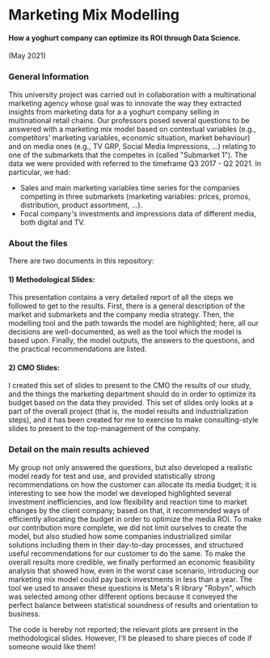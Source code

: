 # Marketing Mix Modelling
#### How a yoghurt company can optimize its ROI through Data Science.
(May 2021)

### General Information
This university project was carried out in collaboration with a multinational marketing agency whose goal was to innovate the way they extracted insights from marketing data for a a yoghurt company selling in multinational retail chains. Our professors posed several questions to be answered with a marketing mix model based on contextual variables (e.g., competitors' marketing variables, economic situation, market behaviour) and on media ones (e.g., TV GRP, Social Media Impressions, ...) relating to one of the submarkets that the competes in (called "Submarket 1").
The data we were provided with referred to the timeframe Q3 2017 - Q2 2021. In particular, we had:
* Sales and main marketing variables time series for the companies competing in three submarkets (marketing variables: prices, promos, distribution, product assortment, ...).
* Focal company's investments and impressions data of different media, both digital and TV.

### About the files
There are two documents in this repository:
####  1) Methodological Slides:
This presentation contains a very detailed report of all the steps we followed to get to the results. First, there is a general description of the market and submarkets and the company media strategy. Then, the modelling tool and the path towards the model are highlighted; here, all our decisions are well-documented, as well as the tool which the model is based upon. Finally, the model outputs, the answers to the questions, and the practical recommendations are listed.
####  2) CMO Slides: 
I created this set of slides to present to the CMO the results of our study, and the things the marketing department should do in order to optimize its budget based on the data they provided. This set of slides only looks at a part of the overall project (that is, the model results and industrialization steps), and it has been created for me to exercise to make consulting-style slides to present to the top-management of the company.

### Detail on the main results achieved
My group not only answered the questions, but also developed a realistic model ready for test and use, and provided statistically strong recommendations on how the customer can allocate its media budget; it is interesting to see how the model we developed highlighted several investment inefficiencies, and low flexibility and reaction time to market changes by the client company; based on that, it recommended ways of efficiently allocating the budget in order to optimize the media ROI. To make our contribution more complete, we did not limit ourselves to create the model, but also studied how some companies industrialized similar solutions including them in their day-to-day processes, and structured useful recommendations for our customer to do the same. To make the overall results more credible, we finally performed an economic feasibility analysis that showed how, even in the worst case scenario, introducing our marketing mix model could pay back investments in less than a year. 
The tool we used to answer these questions is Meta's R library "Robyn", which was selected among other different options because it conveyed the perfect balance between statistical soundness of results and orientation to business. 

The code is hereby not reported; the relevant plots are present in the methodological slides. However, I'll be pleased to share pieces of code if someone would like them!

